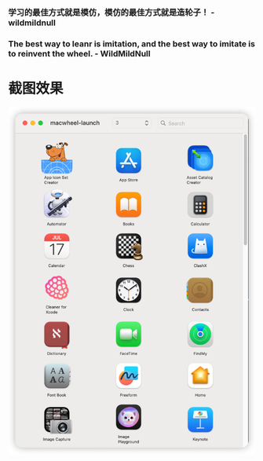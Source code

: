 ### 学习的最佳方式就是模仿，模仿的最佳方式就是造轮子！ - wildmildnull
### The best way to leanr is imitation, and the best way to imitate is to reinvent the wheel. - WildMildNull

# 截图效果
![图片描述](https://github.com/wildmildnull/simple-picture-host/blob/main/macwheel-lauch.png)
